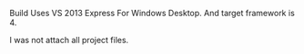 Build Uses VS 2013 Express For Windows Desktop.
And target framework is 4.

I was not attach all project files.
